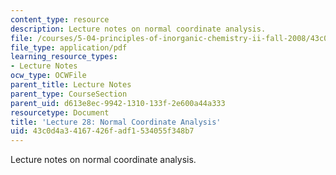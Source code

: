 ```yaml
---
content_type: resource
description: Lecture notes on normal coordinate analysis.
file: /courses/5-04-principles-of-inorganic-chemistry-ii-fall-2008/43c0d4a34167426fadf1534055f348b7_lecture_28.pdf
file_type: application/pdf
learning_resource_types:
- Lecture Notes
ocw_type: OCWFile
parent_title: Lecture Notes
parent_type: CourseSection
parent_uid: d613e8ec-9942-1310-133f-2e600a44a333
resourcetype: Document
title: 'Lecture 28: Normal Coordinate Analysis'
uid: 43c0d4a3-4167-426f-adf1-534055f348b7
---
```

Lecture notes on normal coordinate analysis.

